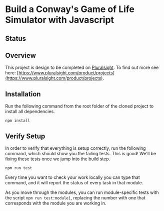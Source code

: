 # Build a Conway's Game of Life Simulator with Javascript

## Status



## Overview

This project is design to be completed on [Pluralsight](https://pluralsight.com). To find out more see here: [https://www.pluralsight.com/product/projects](https://www.pluralsight.com/product/projects).

## Installation

Run the following command from the root folder of the cloned project to install all dependencies.

`npm install`

## Verify Setup

In order to verify that everything is setup correctly, run the following command, which should show you the failing tests. This is good! We'll be fixing these tests once we jump into the build step.

`npm run test`

Every time you want to check your work locally you can type that command, and it will report the status of every task in that module.

As you move through the modules, you can run module-specific tests with the script `npm run test:module1`, replacing the number with one that corresponds with the module you are working in.
